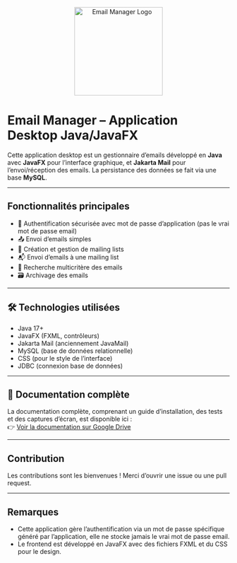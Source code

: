 <p align="center">
  <img src="https://file.labex.io/namespace/df87b950-1f37-4316-bc07-6537a1f2c481/java/lab-your-first-java-lab/assets/java.svg" width="200" alt="Email Manager Logo">
</p>

#  Email Manager – Application Desktop Java/JavaFX

Cette application desktop est un gestionnaire d’emails développé en **Java** avec **JavaFX** pour l’interface graphique, et **Jakarta Mail** pour l’envoi/réception des emails. La persistance des données se fait via une base **MySQL**.

---

##  Fonctionnalités principales

- 🔐 Authentification sécurisée avec mot de passe d’application (pas le vrai mot de passe email)
- 📤 Envoi d’emails simples
- 📧 Création et gestion de mailing lists
- 📬 Envoi d’emails à une mailing list
- 🔎 Recherche multicritère des emails
- 🗃️ Archivage des emails

---

## 🛠️ Technologies utilisées

- Java 17+
- JavaFX (FXML, contrôleurs)
- Jakarta Mail (anciennement JavaMail)
- MySQL (base de données relationnelle)
- CSS (pour le style de l’interface)
- JDBC (connexion base de données)

---

## 📄 Documentation complète

La documentation complète, comprenant un guide d’installation, des tests et des captures d’écran, est disponible ici :  
👉 [Voir la documentation sur Google Drive](https://drive.google.com/drive/folders/16wBn4QuWAUNM4cerce6VgXyc-OpEDL9F?usp=drive_link)

---

##  Contribution

Les contributions sont les bienvenues ! Merci d’ouvrir une issue ou une pull request.

---

##  Remarques

- Cette application gère l’authentification via un mot de passe spécifique généré par l’application, elle ne stocke jamais le vrai mot de passe email.
- Le frontend est développé en JavaFX avec des fichiers FXML et du CSS pour le design.
